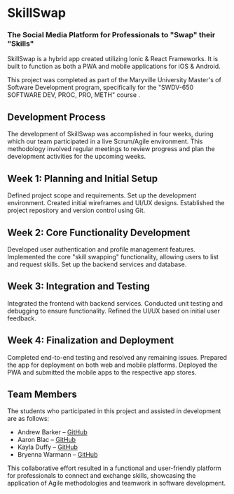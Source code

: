# SkillSwap

### The Social Media Platform for Professionals to "Swap" their "Skills"

SkillSwap is a hybrid app created utilizing Ionic & React Frameworks. It is built to function as both a PWA and mobile applications for iOS & Android.

This project was completed as part of the Maryville University Master's of Software Development program, specifically for the "SWDV-650 SOFTWARE DEV, PROC, PRO, METH" course .

## Development Process

The development of SkillSwap was accomplished in four weeks, during which our team participated in a live Scrum/Agile environment. This methodology involved regular meetings to review progress and plan the development activities for the upcoming weeks.

## Week 1: Planning and Initial Setup

Defined project scope and requirements.
Set up the development environment.
Created initial wireframes and UI/UX designs.
Established the project repository and version control using Git.

## Week 2: Core Functionality Development

Developed user authentication and profile management features.
Implemented the core "skill swapping" functionality, allowing users to list and request skills.
Set up the backend services and database.

## Week 3: Integration and Testing

Integrated the frontend with backend services.
Conducted unit testing and debugging to ensure functionality.
Refined the UI/UX based on initial user feedback.

## Week 4: Finalization and Deployment

Completed end-to-end testing and resolved any remaining issues.
Prepared the app for deployment on both web and mobile platforms.
Deployed the PWA and submitted the mobile apps to the respective app stores.

## Team Members

The students who participated in this project and assisted in development are as follows:

- Andrew Barker – <a href='https://github.com/andrewbarker96'>GitHub</a>
- Aaron Blac – <a href='https://github.com/aaronblac'>GitHub</a>
- Kayla Duffy – <a href='https://github.com/kaylavera99'>GitHub</a>
- Bryenna Warmann – <a href='https://github.com/BRYWARMANN'>GitHub</a>

This collaborative effort resulted in a functional and user-friendly platform for professionals to connect and exchange skills, showcasing the application of Agile methodologies and teamwork in software development.
